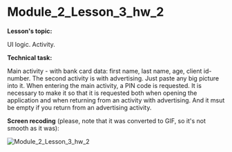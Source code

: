 # Module_2_Lesson_3_hw_2
**Lesson's topic:**

UI logic. Activity.

**Technical task:**

Main activity - with bank card data: first name, last name, age, client id-number.
The second activity is with advertising. Just paste any big picture into it.
When entering the main activity, a PIN code is requested. It is necessary to make it so that it is requested both when opening the application and when returning from an activity with advertising. And it msut be empty if you return from an advertising activity.

**Screen recoding** (please, note that it was converted to GIF, so it's not smooth as it was):

![Module_2_Lesson_3_hw_2](https://github.com/vdcast/Module_2_Lesson_3_hw_2/assets/108469609/909a64ab-d48c-48cf-89a7-5efacb8e19bb)
